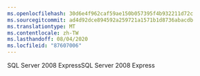 ```yaml
---
ms.openlocfilehash: 30d6e4f962caf59ae150b057395f4b932211d72c
ms.sourcegitcommit: ad4d92dce894592a259721a1571b1d8736abacdb
ms.translationtype: MT
ms.contentlocale: zh-TW
ms.lasthandoff: 08/04/2020
ms.locfileid: "87607006"
---
```

<span data-ttu-id="aa0ef-101">SQL Server 2008 Express</span><span class="sxs-lookup"><span data-stu-id="aa0ef-101">SQL Server 2008 Express</span></span>
